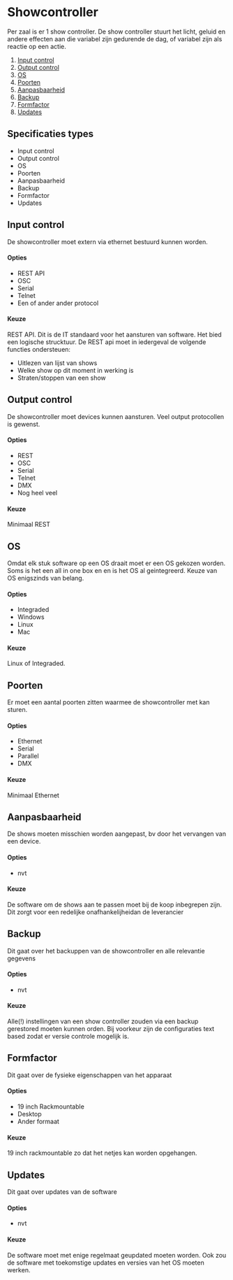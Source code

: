# Showcontroller
Per zaal is er 1 show controller. De show controller stuurt het licht, geluid en andere effecten
aan die variabel zijn gedurende de dag, of variabel zijn als reactie op een actie.

1. [Input control](#input-control)
2. [Output control](#output-control)
3. [OS](#os)
4. [Poorten](#poorten)
5. [Aanpasbaarheid](#aanpasbaarheid)
6. [Backup](#backup)
7. [Formfactor](#formfactor)
8. [Updates](#updates)



## Specificaties types
* Input control
* Output control
* OS
* Poorten
* Aanpasbaarheid
* Backup
* Formfactor
* Updates

## Input control
De showcontroller moet extern via ethernet bestuurd kunnen worden.

#### Opties
* REST API
* OSC
* Serial
* Telnet
* Een of ander ander protocol

#### Keuze
REST API. Dit is de IT standaard voor het aansturen van software. Het bied een logische strucktuur.
De REST api moet in iedergeval de volgende functies ondersteuen:
* Uitlezen van lijst van shows
* Welke show op dit moment in werking is
* Straten/stoppen van een show


## Output control
De showcontroller moet devices kunnen aansturen. Veel output protocollen is gewenst.

#### Opties
* REST
* OSC
* Serial
* Telnet
* DMX
* Nog heel veel

#### Keuze
Minimaal REST

## OS
Omdat elk stuk software op een OS draait moet er een OS gekozen worden. Soms is het een all in one 
box en en is het OS al geintegreerd. Keuze van OS enigszinds van belang.

#### Opties
* Integraded
* Windows
* Linux
* Mac

#### Keuze
Linux of Integraded.

## Poorten
Er moet een aantal poorten zitten waarmee de showcontroller met kan sturen.

#### Opties
* Ethernet
* Serial
* Parallel
* DMX

#### Keuze
Minimaal Ethernet

## Aanpasbaarheid
De shows moeten misschien worden aangepast, bv door het vervangen van een device.

#### Opties
* nvt

#### Keuze
De software om de shows aan te passen moet bij de koop inbegrepen zijn. Dit zorgt voor
een redelijke onafhankelijheidan de leverancier

## Backup
Dit gaat over het backuppen van de showcontroller en alle relevantie gegevens

#### Opties
* nvt

#### Keuze
Alle(!) instellingen van een show controller zouden via een backup gerestored moeten kunnen
orden. Bij voorkeur zijn de configuraties text based zodat er versie controle mogelijk is.

## Formfactor
Dit gaat over de fysieke eigenschappen van het apparaat

#### Opties
* 19 inch Rackmountable
* Desktop
* Ander formaat

#### Keuze
19 inch rackmountable zo dat het netjes kan worden opgehangen.

## Updates
Dit gaat over updates van de software

#### Opties
* nvt

#### Keuze
De software moet met enige regelmaat geupdated moeten worden. Ook zou de software met
toekomstige updates en versies van het OS moeten werken.

